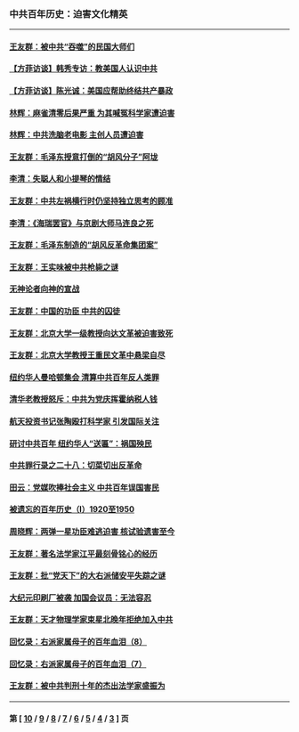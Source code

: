 ### 中共百年历史：迫害文化精英
---
#### [王友群：被中共“吞噬”的民国大师们](../../pages/nf1176111/n13942620.md?04120430) 
#### [【方菲访谈】韩秀专访：教美国人认识中共](../../pages/nf1176111/n13821310.md?04120430) 
#### [【方菲访谈】陈光诚：美国应帮助终结共产暴政](../../pages/nf1176111/n13759521.md?04120430) 
#### [林辉：麻雀清零后果严重 为其喊冤科学家遭迫害](../../pages/nf1176111/n13746900.md?04120430) 
#### [林辉：中共洗脑老电影 主创人员遭迫害](../../pages/nf1176111/n13699437.md?04120430) 
#### [王友群：毛泽东授意打倒的“胡风分子”阿垅](../../pages/nf1176111/n13592541.md?04120430) 
#### [李清：失聪人和小提琴的情结](../../pages/nf1176111/n13459280.md?04120430) 
#### [王友群：中共左祸横行时仍坚持独立思考的顾准](../../pages/nf1176111/n13444722.md?04120430) 
#### [李清：《海瑞罢官》与京剧大师马连良之死](../../pages/nf1176111/n13412316.md?04120430) 
#### [王友群：毛泽东制造的“胡风反革命集团案”](../../pages/nf1176111/n13324909.md?04120430) 
#### [王友群：王实味被中共枪毙之谜](../../pages/nf1176111/n13307502.md?04120430) 
#### [无神论者向神的宣战](../../pages/nf1176111/n13281535.md?04120430) 
#### [王友群：中国的功臣 中共的囚徒](../../pages/nf1176111/n13291790.md?04120430) 
#### [王友群：北京大学一级教授向达文革被迫害致死](../../pages/nf1176111/n13150966.md?04120430) 
#### [王友群：北京大学教授王重民文革中悬梁自尽](../../pages/nf1176111/n13084645.md?04120430) 
#### [纽约华人曼哈顿集会 清算中共百年反人类罪](../../pages/nf1176111/n13084157.md?04120430) 
#### [清华老教授怒斥：中共为党庆挥霍纳税人钱](../../pages/nf1176111/n13071430.md?04120430) 
#### [航天投资书记张陶殴打科学家 引发国际关注](../../pages/nf1176111/n13069132.md?04120430) 
#### [研讨中共百年 纽约华人“送匾”：祸国殃民](../../pages/nf1176111/n13057367.md?04120430) 
#### [中共罪行录之二十八：切菜切出反革命](../../pages/nf1176111/n13030600.md?04120430) 
#### [田云：党媒吹捧社会主义 中共百年误国害民](../../pages/nf1176111/n13006682.md?04120430) 
#### [被遗忘的百年历史（I）1920至1950](../../pages/nf1176111/n12986411.md?04120430) 
#### [周晓辉：两弹一星功臣难逃迫害 核试验遗害至今](../../pages/nf1176111/n12974997.md?04120430) 
#### [王友群：著名法学家江平最刻骨铭心的经历](../../pages/nf1176111/n12970787.md?04120430) 
#### [王友群：批“党天下”的大右派储安平失踪之谜](../../pages/nf1176111/n12954229.md?04120430) 
#### [大纪元印刷厂被袭 加国会议员：无法容忍](../../pages/nf1176111/n12883028.md?04120430) 
#### [王友群：天才物理学家束星北晚年拒绝加入中共](../../pages/nf1176111/n12792913.md?04120430) 
#### [回忆录：右派家属母子的百年血泪（8）](../../pages/nf1176111/n12706196.md?04120430) 
#### [回忆录：右派家属母子的百年血泪（7）](../../pages/nf1176111/n12706191.md?04120430) 
#### [王友群：被中共判刑十年的杰出法学家盛振为](../../pages/nf1176111/n12706141.md?04120430) 

---
#### 第 [ [10](./10.md?04120430) / [9](./9.md?04120430) / [8](./8.md?04120430) / [7](./7.md?04120430) / [6](./6.md?04120430) / [5](./5.md?04120430) / [4](./4.md?04120430) / [3](./3.md?04120430) ] 页
